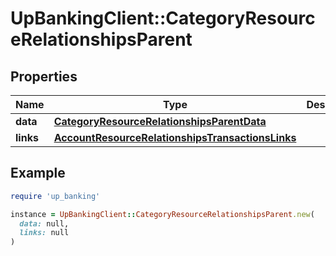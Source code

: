 # UpBankingClient::CategoryResourceRelationshipsParent

## Properties

| Name | Type | Description | Notes |
| ---- | ---- | ----------- | ----- |
| **data** | [**CategoryResourceRelationshipsParentData**](CategoryResourceRelationshipsParentData.md) |  |  |
| **links** | [**AccountResourceRelationshipsTransactionsLinks**](AccountResourceRelationshipsTransactionsLinks.md) |  | [optional] |

## Example

```ruby
require 'up_banking'

instance = UpBankingClient::CategoryResourceRelationshipsParent.new(
  data: null,
  links: null
)
```

